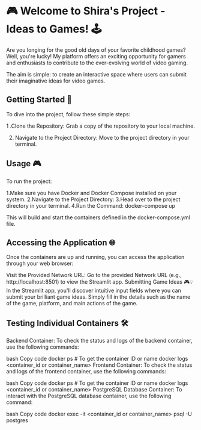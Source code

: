 # 🎮 Welcome to Shira's Project - Ideas to Games! 🕹️
Are you longing for the good old days of your favorite childhood games? 
Well, you're lucky!
My platform offers an exciting opportunity for gamers and enthusiasts to contribute to the ever-evolving world of video gaming.

The aim is simple: to create an interactive space where users can submit their imaginative ideas for video games.

## Getting Started 🚀
To dive into the project, follow these simple steps:

1 .Clone the Repository: 
  Grab a copy of the repository to your local machine.


  2. Navigate to the Project Directory: Move to the project directory in your terminal.

## Usage 🎮
To run the project:

1.Make sure you have Docker and Docker Compose installed on your system.
2.Navigate to the Project Directory: 
3.Head over to the project directory in your terminal.
4.Run the Command: 
  docker-compose up

This will build and start the containers defined in the docker-compose.yml file.


## Accessing the Application 🌐

Once the containers are up and running, you can access the application through your web browser:

Visit the Provided Network URL: Go to the provided Network URL (e.g., http://localhost:8501) to view the Streamlit app.
Submitting Game Ideas 🎮💡
In the Streamlit app, you'll discover intuitive input fields where you can submit your brilliant game ideas. Simply fill in the details such as the name of the game, platform, and main actions of the game.

## Testing Individual Containers 🛠️
Backend Container:
To check the status and logs of the backend container, use the following commands:

bash
Copy code
docker ps # To get the container ID or name
docker logs <container_id or container_name>
Frontend Container:
To check the status and logs of the frontend container, use the following commands:

bash
Copy code
docker ps # To get the container ID or name
docker logs <container_id or container_name>
PostgreSQL Database Container:
To interact with the PostgreSQL database container, use the following command:

bash
Copy code
docker exec -it <container_id or container_name> psql -U postgres

